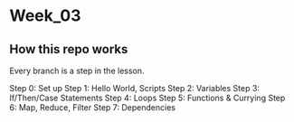 # Week_03


## How this repo works

Every branch is a step in the lesson. 

Step 0: Set up
Step 1: Hello World, Scripts
Step 2: Variables
Step 3: If/Then/Case Statements
Step 4: Loops
Step 5: Functions & Currying
Step 6: Map, Reduce, Filter
Step 7: Dependencies